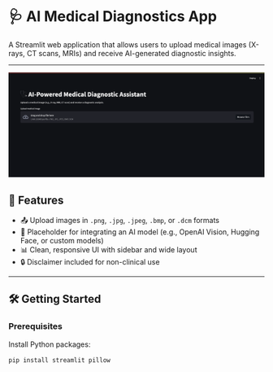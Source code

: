 # 🩺 AI Medical Diagnostics App

A Streamlit web application that allows users to upload medical images (X-rays, CT scans, MRIs) and receive AI-generated diagnostic insights.

---
![App Screenshot](screenshot.png)


## 🚀 Features

- 📤 Upload images in `.png`, `.jpg`, `.jpeg`, `.bmp`, or `.dcm` formats  
- 🧠 Placeholder for integrating an AI model (e.g., OpenAI Vision, Hugging Face, or custom models)  
- 📊 Clean, responsive UI with sidebar and wide layout  
- 🔒 Disclaimer included for non-clinical use  

---

## 🛠️ Getting Started

### Prerequisites

Install Python packages:

```bash
pip install streamlit pillow
